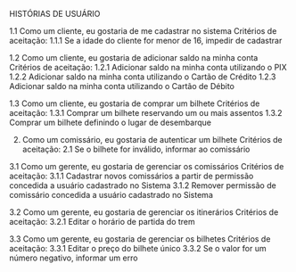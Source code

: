 HISTÓRIAS DE USUÁRIO

1.1 Como um cliente, eu gostaria de me cadastrar no sistema
Critérios de aceitação:
1.1.1 Se a idade do cliente for menor de 16, impedir de cadastrar

1.2 Como um cliente, eu gostaria de adicionar saldo na minha conta
Critérios de aceitação:
1.2.1 Adicionar saldo na minha conta utilizando o PIX
1.2.2 Adicionar saldo na minha conta utilizando o Cartão de Crédito
1.2.3 Adicionar saldo na minha conta utilizando o Cartão de Débito

1.3 Como um cliente, eu gostaria de comprar um bilhete
Critérios de aceitação:
1.3.1 Comprar um bilhete reservando um ou mais assentos
1.3.2 Comprar um bilhete definindo o lugar de desembarque

2. Como um comissário, eu gostaria de autenticar um bilhete
Critérios de aceitação:
2.1 Se o bilhete for inválido, informar ao comissário

3.1 Como um gerente, eu gostaria de gerenciar os comissários
Critérios de aceitação:
3.1.1 Cadastrar novos comissários a partir de permissão concedida a usuário cadastrado no Sistema
3.1.2 Remover permissão de comissário concedida a usuário cadastrado no Sistema

3.2 Como um gerente, eu gostaria de gerenciar os itinerários
Critérios de aceitação:
3.2.1 Editar o horário de partida do trem

3.3 Como um gerente, eu gostaria de gerenciar os bilhetes
Critérios de aceitação:
3.3.1 Editar o preço do bilhete único
3.3.2 Se o valor for um número negativo, informar um erro
